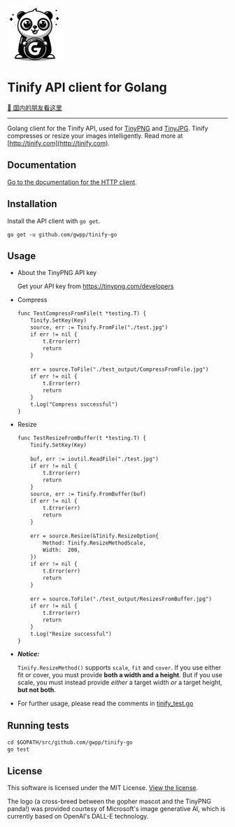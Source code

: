 ![Tinify API client for Golang logo](assets/tinify-go-logo-pangopher-128x128.png)
# Tinify API client for Golang

[:book: 国内的朋友看这里](http://www.jianshu.com/p/5c4161db4ac8)

---

Golang client for the Tinify API, used for [TinyPNG](https://tinypng.com) and [TinyJPG](https://tinyjpg.com). Tinify compresses or resize your images intelligently. Read more at [http://tinify.com](http://tinify.com).

## Documentation

[Go to the documentation for the HTTP client](https://tinypng.com/developers/reference).

## Installation

Install the API client with `go get`.

```shell
go get -u github.com/gwpp/tinify-go
```

## Usage

-   About the TinyPNG API key

    Get your API key from https://tinypng.com/developers

-   Compress

    ```golang
    func TestCompressFromFile(t *testing.T) {
        Tinify.SetKey(Key)
        source, err := Tinify.FromFile("./test.jpg")
        if err != nil {
            t.Error(err)
            return
        }

        err = source.ToFile("./test_output/CompressFromFile.jpg")
        if err != nil {
            t.Error(err)
            return
        }
        t.Log("Compress successful")
    }
    ```

-   Resize

    ```golang
    func TestResizeFromBuffer(t *testing.T) {
        Tinify.SetKey(Key)

        buf, err := ioutil.ReadFile("./test.jpg")
        if err != nil {
            t.Error(err)
            return
        }
        source, err := Tinify.FromBuffer(buf)
        if err != nil {
            t.Error(err)
            return
        }

        err = source.Resize(&Tinify.ResizeOption{
            Method: Tinify.ResizeMethodScale,
            Width:  200,
        })
        if err != nil {
            t.Error(err)
            return
        }

        err = source.ToFile("./test_output/ResizesFromBuffer.jpg")
        if err != nil {
            t.Error(err)
            return
        }
        t.Log("Resize successful")
    }
    ```

-   **_Notice:_**

    `Tinify.ResizeMethod()` supports `scale`, `fit` and `cover`. If you use either fit or cover, you must provide **both a width and a height**. But if you use scale, you must instead provide _either_ a target width _or_ a target height, **but not both**.

-   For further usage, please read the comments in [tinify_test.go](./tinify_test.go)

## Running tests

```shell
cd $GOPATH/src/github.com/gwpp/tinify-go
go test
```

## License

This software is licensed under the MIT License. [View the license](LICENSE).

The logo (a cross-breed between the gopher mascot and the TinyPNG panda!) was provided courtesy of Microsoft's image generative AI, which is currently based on OpenAI's DALL-E technology.
